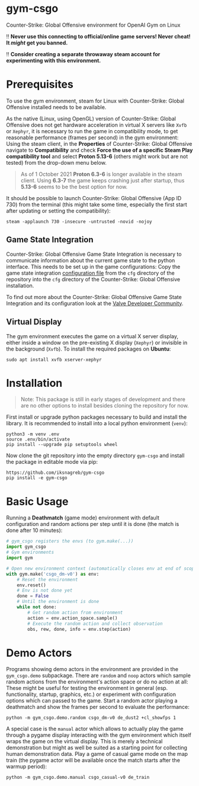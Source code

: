 # gym-csgo
Counter-Strike: Global Offensive environment for OpenAI Gym on Linux

:bangbang: **Never use this connecting to official/online game servers! Never cheat! It _might_ get you banned.**

:bangbang: **Consider creating a separate throwaway steam account for experimenting with this environment.**

# Prerequisites
To use the gym environment, steam for Linux with Counter-Strike: Global
Offensive installed needs to be available.
            
As the native (Linux, using OpenGL) version of Counter-Strike: Global Offensive
does not get hardware acceleration in virtual X servers like `Xvfb` or `Xephyr`,
it is necessary to run the game in compatibility mode,  to get reasonable
performance (frames per second) in the gym environment: Using the steam client,
in the **Properties** of Counter-Strike: Global Offensive navigate to
**Compatibility** and check **Force the use of a specific Steam Play
compatibility tool** and select **Proton 5.13-6** (others might work but are not
tested) from the drop-down menu below.
> As of 1 October 2021 **Proton 6.3-6** is longer available in the steam
> client. Using **6.3-7** the game keeps crashing just after startup, thus
> **5.13-6** seems to be the best option for now.

It should be possible to launch Counter-Strike: Global Offensive (App ID 730)
from the terminal (this might take some time, especially the first start after
updating or setting the compatibility):
```
steam -applaunch 730 -insecure -untrusted -novid -nojoy
```

## Game State Integration
Counter-Strike: Global Offensive Game State Integration is necessary to
communicate information about the current game state to the python interface.
This needs to be set up in the game configurations: Copy the game state
integration [configuration file](cfg/gamestate_integration_gym_csgo.cfg) from
the `cfg` directory of the repository into the `cfg` directory of the
Counter-Strike: Global Offensive installation.

To find out more about the Counter-Strike: Global Offensive Game State
Integration and its configuration look at the [Valve Developer
Community](https://developer.valvesoftware.com/wiki/Counter-Strike:_Global_Offensive_Game_State_Integration).

## Virtual Display
The gym environment executes the game on a virtual X server display, either
inside a window on the pre-existing X display (`Xephyr`) or invisible in the
background (`Xvfb`). To install the required packages on **Ubuntu**:
```
sudo apt install xvfb xserver-xephyr
```

# Installation
> Note: This package is still in early stages of development and there are no
> other options to install besides cloning the repository for now.

First install or upgrade python packages necessary to build and install the
library. It is recommended to install into a local python environment (`venv`):
```
python3 -m venv .env
source .env/bin/activate
pip install --upgrade pip setuptools wheel
```

Now clone the git repository into the empty directory `gym-csgo` and install the
package in editable mode via pip:

```
https://github.com/iksnagreb/gym-csgo
pip install -e gym-csgo
```

# Basic Usage
Running a **Deathmatch** (game mode) environment with default configuration and
random actions per step until it is done (the match is done after 10 minutes):
```python
# gym_csgo registers the envs (to gym.make(...))
import gym_csgo
# Gym environments
import gym

# Open new environment context (automatically closes env at end of scope)
with gym.make('csgo_dm-v0') as env:
    # Reset the environment
    env.reset()
    # Env is not done yet
    done = False
    # Until the environment is done
    while not done:
        # Get random action from environment
        action = env.action_space.sample()
        # Execute the random action and collect observation
        obs, rew, done, info = env.step(action)
```

# Demo Actors
Programs showing demo actors in the environment are provided in the
`gym_csgo.demo` subpackage. There are `random` and `noop` actors which sample
random actions from the environment's action space or do no action at all: These
might be useful for testing the environment in general (esp. functionality,
startup, graphics, etc.) or experiment with configuration options which can
passed to the game. Start a random actor playing a deathmatch and show the
frames per second to evaluate the performance:
```
python -m gym_csgo.demo.random csgo_dm-v0 de_dust2 +cl_showfps 1
```

A special case is the `manual` actor which allows to actually play the game
through a pygame display interacting with the gym environment which itself wraps
the game on the virtual display. This is merely a technical demonstration but
might as well be suited as a starting point for collecting human demonstration
data. Play a game of casual game mode on the map train (the pygame actor will be
available once the match starts after the warmup period):
```
python -m gym_csgo.demo.manual csgo_casual-v0 de_train
```
